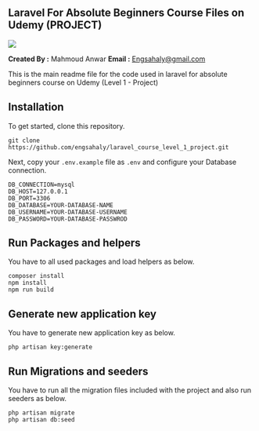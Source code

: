 ## Laravel For Absolute Beginners Course Files on Udemy (PROJECT)

<img src="https://app.elnakoury.com/public/assets/img/banner/hero-banner.png">

**Created By :** Mahmoud Anwar
**Email :** Engsahaly@gmail.com

This is the main readme file for the code used in laravel for absolute beginners course on Udemy (Level 1 - Project)

## Installation

To get started, clone this repository.

```
git clone https://github.com/engsahaly/laravel_course_level_1_project.git
```

Next, copy your `.env.example` file as `.env` and configure your Database connection.

```
DB_CONNECTION=mysql
DB_HOST=127.0.0.1
DB_PORT=3306
DB_DATABASE=YOUR-DATABASE-NAME
DB_USERNAME=YOUR-DATABASE-USERNAME
DB_PASSWORD=YOUR-DATABASE-PASSWROD
```

## Run Packages and helpers

You have to all used packages and load helpers as below.

```
composer install
npm install
npm run build
```

## Generate new application key

You have to generate new application key as below.

```
php artisan key:generate
```

## Run Migrations and seeders

You have to run all the migration files included with the project and also run seeders as below.

```
php artisan migrate
php artisan db:seed
```

